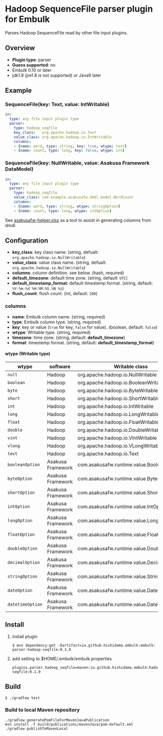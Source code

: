 # Hadoop SequenceFile parser plugin for Embulk

Parses Hadoop SequenceFile read by other file input plugins.

## Overview

* **Plugin type**: parser
* **Guess supported**: no
* Embulk 0.10 or later
* jdk1.8 (jre1.8 is not supported) or Java9 later


## Example

### SequenceFile(key: Text, value: IntWritable)

```yaml
in:
  type: any file input plugin type
  parser:
    type: hadoop_seqfile
    key_class:   org.apache.hadoop.io.Text
    value_class: org.apache.hadoop.io.IntWritable
    columns:
    - {name: word, type: string, key: true, wtype: text}
    - {name: count, type: long, key: false, wtype: int}
```

### SequenceFile(key: NullWritable, value: Asakusa Framework DataModel)

```yaml
in:
  type: any file input plugin type
  parser:
    type: hadoop_seqfile
    value_class: com.example.asakusafw.dmdl.model.WordCount
    columns:
    - {name: word, type: string, wtype: stringOption}
    - {name: count, type: long, wtype: intOption}
```

See [asakusafw-helper.xlsx](asakusafw-helper.xlsx) as a tool to assist in generating columns from dmdl.


## Configuration

* **key_class**: key class name. (string, defualt: `org.apache.hadoop.io.NullWritable`)
* **value_class**: value class name. (string, defualt: `org.apache.hadoop.io.NullWritable`)
* **columns**: column definition. see below. (hash, required)
* **default_timezone**: default time zone. (string, default: `UTC`)
* **default_timestamp_format**: default timestemp format. (string, default: `%Y-%m-%d %H:%M:%S.%N %z`)
* **flush_count**: flush count. (int, default: `100`)

### columns

* **name**: Embulk column name. (string, required)
* **type**: Embulk column type. (string, required)
* **key**: key or value (`true` for key, `false` for value). (boolean, default: `false`)
* **wtype**: Writable type. (string, required)
* **timezone**: time zone. (string, default: **default_timezone**)
* **format**: timestemp format. (string, default: **default_timestamp_format**)

#### wtype (Writable type)

| wtype            | software          | Writable class                             |
|------------------|-------------------|--------------------------------------------|
| `null`           | Hadoop            | org.apache.hadoop.io.NullWritable          |
| `boolean`        | Hadoop            | org.apache.hadoop.io.BooleanWritable       |
| `byte`           | Hadoop            | org.apache.hadoop.io.ByteWritable          |
| `short`          | Hadoop            | org.apache.hadoop.io.ShortWritable         |
| `int`            | Hadoop            | org.apache.hadoop.io.IntWritable           |
| `long`           | Hadoop            | org.apache.hadoop.io.LongWritable          |
| `float`          | Hadoop            | org.apache.hadoop.io.FloatWritable         |
| `double`         | Hadoop            | org.apache.hadoop.io.DoubleWritable        |
| `vint`           | Hadoop            | org.apache.hadoop.io.VIntWritable          |
| `vlong`          | Hadoop            | org.apache.hadoop.io.VLongWritable         |
| `text`           | Hadoop            | org.apache.hadoop.io.Text                  |
| `booleanOption`  | Asakusa Framework | com.asakusafw.runtime.value.BooleanOption  |
| `byteOption`     | Asakusa Framework | com.asakusafw.runtime.value.ByteOption     |
| `shortOption`    | Asakusa Framework | com.asakusafw.runtime.value.ShortOption    |
| `intOption`      | Asakusa Framework | com.asakusafw.runtime.value.IntOption      |
| `longOption`     | Asakusa Framework | com.asakusafw.runtime.value.LongOption     |
| `floatOption`    | Asakusa Framework | com.asakusafw.runtime.value.FloatOption    |
| `doubleOption`   | Asakusa Framework | com.asakusafw.runtime.value.DoubleOption   |
| `decimalOption`  | Asakusa Framework | com.asakusafw.runtime.value.DecimalOption  |
| `stringOption`   | Asakusa Framework | com.asakusafw.runtime.value.StringOption   |
| `dateOption`     | Asakusa Framework | com.asakusafw.runtime.value.DateOption     |
| `datetimeOption` | Asakusa Framework | com.asakusafw.runtime.value.DateTimeOption |


## Install

1. install plugin
   ```
   $ mvn dependency:get -Dartifact=io.github.hishidama.embulk:embulk-parser-hadoop-seqfile:0.1.0
   ```

2. add setting to $HOME/.embulk/embulk.properties
   ```
   plugins.parser.hadoop_seqfile=maven:io.github.hishidama.embulk:hadoop-seqfile:0.1.0
   ```


## Build

```
$ ./gradlew test
```

### Build to local Maven repository

```
./gradlew generatePomFileForMavenJavaPublication
mvn install -f build/publications/mavenJava/pom-default.xml
./gradlew publishToMavenLocal
```

